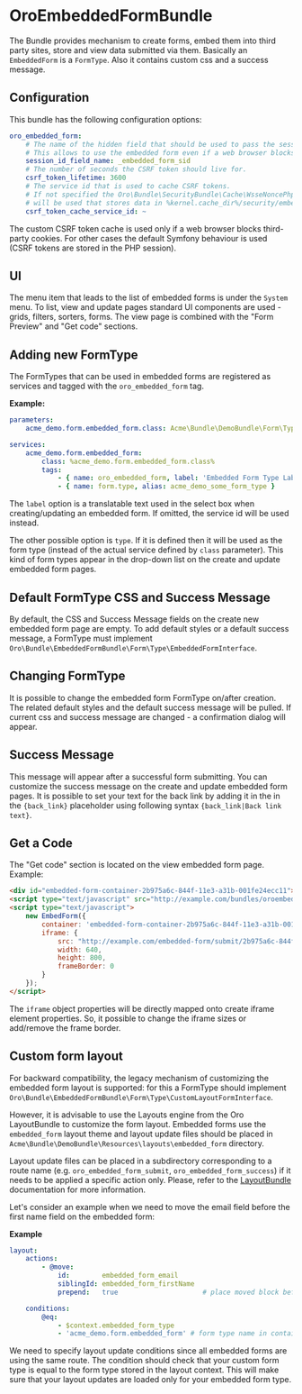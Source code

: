 OroEmbeddedFormBundle
=====================

The Bundle provides mechanism to create forms, embed them into third party sites, store and view data submitted via them.
Basically an `EmbeddedForm` is a `FormType`. Also it contains custom css and a success message.

## Configuration

This bundle has the following configuration options:

```yaml
oro_embedded_form:
    # The name of the hidden field that should be used to pass the session id to third party site.
    # This allows to use the embedded form even if a web browser blocks third-party cookies.
    session_id_field_name: _embedded_form_sid
    # The number of seconds the CSRF token should live for.
    csrf_token_lifetime: 3600
    # The service id that is used to cache CSRF tokens.
    # If not specified the Oro\Bundle\SecurityBundle\Cache\WsseNoncePhpFileCache
    # will be used that stores data in %kernel.cache_dir%/security/embedded_form
    csrf_token_cache_service_id: ~
```

The custom CSRF token cache is used only if a web browser blocks third-party cookies. For other cases the default Symfony behaviour is used (CSRF tokens are stored in the PHP session).

## UI
The menu item that leads to the list of embedded forms is under the `System` menu.
To list, view and update pages standard UI components are used - grids, filters, sorters, forms.
The view page is combined with the "Form Preview" and "Get code" sections.

## Adding new FormType
The FormTypes that can be used in embedded forms are registered as services and tagged with the `oro_embedded_form` tag.

**Example:**
```yml
parameters:
    acme_demo.form.embedded_form.class: Acme\Bundle\DemoBundle\Form\Type\SomeFormType

services:
    acme_demo.form.embedded_form:
        class: %acme_demo.form.embedded_form.class%
        tags:
            - { name: oro_embedded_form, label: 'Embedded Form Type Label Here' }
            - { name: form.type, alias: acme_demo_some_form_type }
```

The `label` option is a translatable text used in the select box when creating/updating an embedded form. If omitted, the service id will be used instead.

The other possible option is `type`. If it is defined then it will be used as the form type (instead of the actual service defined by `class` parameter).
This kind of form types appear in the drop-down list on the create and update embedded form pages.

## Default FormType CSS and Success Message
By default, the CSS and Success Message fields on the create new embedded form page are empty.
To add default styles or a default success message, a FormType must implement `Oro\Bundle\EmbeddedFormBundle\Form\Type\EmbeddedFormInterface`.

## Changing FormType
It is possible to change the embedded form FormType on/after creation.
The related default styles and the default success message will be pulled. If current css and success message are changed - a confirmation dialog will appear.

## Success Message
This message will appear after a successful form submitting.
You can customize the success message on the create and update embedded form pages.
It is possible to set your text for the back link by adding it in the in the `{back_link}` placeholder using following syntax `{back_link|Back link text}`.

## Get a Code
The "Get code" section is located on the view embedded form page. Example:

```html
<div id="embedded-form-container-2b975a6c-844f-11e3-a31b-001fe24ecc11"></div>
<script type="text/javascript" src="http://example.com/bundles/oroembeddedform/js/embed.form.js"></script>
<script type="text/javascript">
    new EmbedForm({
        container: 'embedded-form-container-2b975a6c-844f-11e3-a31b-001fe24ecc11',
        iframe: {
            src: "http://example.com/embedded-form/submit/2b975a6c-844f-11e3-a31b-001fe24ecc11",
            width: 640,
            height: 800,
            frameBorder: 0
        }
    });
</script>
```
The `iframe` object properties will be directly mapped onto create iframe element properties. So, it possible to change the iframe sizes or add/remove the frame border.

## Custom form layout
For backward compatibility, the legacy mechanism of customizing the embedded form layout is supported:
for this a FormType should implement `Oro\Bundle\EmbeddedFormBundle\Form\Type\CustomLayoutFormInterface`.

However, it is advisable to use the Layouts engine from the Oro LayoutBundle to customize the form layout.
Embedded forms use the `embedded_form` layout theme and layout update files should be placed in `Acme\Bundle\DemoBundle\Resources\layouts\embedded_form` directory.

Layout update files can be placed in a subdirectory corresponding to a route name (e.g. `oro_embedded_form_submit`, `oro_embedded_form_success`) if it needs to be applied a specific action only.
Please, refer to the [LayoutBundle](../LayoutBundle/README.md) documentation for more information.

Let's consider an example when we need to move the email field before the first name field on the embedded form:

**Example**
```yml
layout:
    actions:
        - @move:
            id:        embedded_form_email
            siblingId: embedded_form_firstName
            prepend:   true                     # place moved block before sibling

    conditions:
        @eq:
            - $context.embedded_form_type
            - 'acme_demo.form.embedded_form' # form type name in container
```

We need to specify layout update conditions since all embedded forms are using the same route.
The condition should check that your custom form type is equal to the form type stored in the layout context.
This will make sure that your layout updates are loaded only for your embedded form type.
